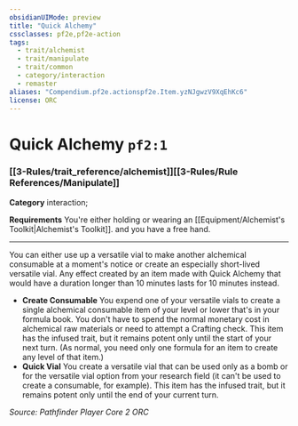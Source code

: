 ```yaml
---
obsidianUIMode: preview
title: "Quick Alchemy"
cssclasses: pf2e,pf2e-action
tags:
  - trait/alchemist
  - trait/manipulate
  - trait/common
  - category/interaction
  - remaster
aliases: "Compendium.pf2e.actionspf2e.Item.yzNJgwzV9XqEhKc6"
license: ORC
---
```

# Quick Alchemy `pf2:1`

### [[3-Rules/trait_reference/alchemist]][[3-Rules/Rule References/Manipulate]]

**Category** interaction; 




**Requirements** You're either holding or wearing an [[Equipment/Alchemist's Toolkit|Alchemist's Toolkit]]. and you have a free hand.

* * *

You can either use up a versatile vial to make another alchemical consumable at a moment's notice or create an especially short-lived versatile vial. Any effect created by an item made with Quick Alchemy that would have a duration longer than 10 minutes lasts for 10 minutes instead.

*   **Create Consumable** You expend one of your versatile vials to create a single alchemical consumable item of your level or lower that's in your formula book. You don't have to spend the normal monetary cost in alchemical raw materials or need to attempt a Crafting check. This item has the infused trait, but it remains potent only until the start of your next turn. (As normal, you need only one formula for an item to create any level of that item.)
*   **Quick Vial** You create a versatile vial that can be used only as a bomb or for the versatile vial option from your research field (it can't be used to create a consumable, for example). This item has the infused trait, but it remains potent only until the end of your current turn.

*Source: Pathfinder Player Core 2*
*ORC*